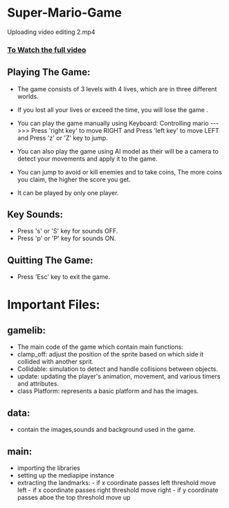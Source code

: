 # Super-Mario-Game

Uploading video editing 2.mp4

### [To Watch the full video](https://drive.google.com/drive/folders/1ioNYgcXxv9G3Xt1A2pc9F6td4rwH9zJ9?usp=sharing)

## Playing The Game:
- The game consists of 3 levels with 4 lives, which are  in three different worlds.
- If you lost all your lives or exceed the time, you will lose the game .

- You can play the game manually using Keyboard:
  Controlling mario  --->>> Press 'right key' to move RIGHT and Press 'left key' to move LEFT and Press 'z' or 'Z' key to jump.
- You can also play the game using AI model as their will be a camera to detect your movements and apply it to the game.

- You can jump to avoid or kill enemies and to take coins, The more coins you claim, the higher the score you get.

- It can be played by only one player.

## Key Sounds:
- Press 's' or 'S' key for sounds OFF.
- Press 'p' or 'P' key for sounds ON.

## Quitting The Game:
- Press 'Esc' key to exit the game.

# Important Files:
## gamelib:
- The main code of the game which contain main functions:
-  clamp_off: adjust the position of the sprite based on which side it collided with another sprit.
-  Collidable: simulation to detect and handle collisions between objects.
-  update: updating the player's animation, movement, and various timers and attributes.
-  class Platform: represents a basic platform and has the images.
## data:
- contain the images,sounds and background used in the game.
## main:
- importing the libraries
- setting up the mediapipe instance
- extracting the landmarks:
        - if x coordinate passes left threshold move left
        - if x coordinate passes right threshold move right
        - if y coordinate passes aboe the top threshold move up



